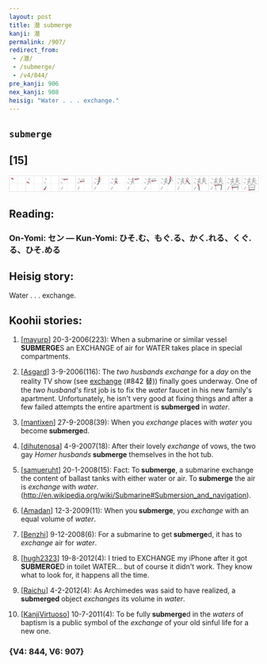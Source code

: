 ```yaml
---
layout: post
title: 潜 submerge
kanji: 潜
permalink: /907/
redirect_from:
 - /潜/
 - /submerge/
 - /v4/844/
pre_kanji: 906
nex_kanji: 908
heisig: "Water . . . exchange."
---
```


## `submerge`

## [15]

<div class="stroke"><img src="../images/E6BD9C.png" /></div>

## Reading:

### On-Yomi: セン &mdash; Kun-Yomi: ひそ.む、もぐ.る、かく.れる、くぐ.る、ひそ.める

## Heisig story:

Water . . . exchange.

## Koohii stories:

1) [<a href="http://kanji.koohii.com/profile/mayurp">mayurp</a>] 20-3-2006(223): When a submarine or similar vessel<strong> SUBMERGE</strong>S an EXCHANGE of air for WATER takes place in special compartments.

2) [<a href="http://kanji.koohii.com/profile/Asgard">Asgard</a>] 3-9-2006(116): The <em>two husbands</em> <em>exchange</em> for a <em>day</em> on the reality TV show (see <a href="../v4/842">exchange</a> (#842 替)) finally goes underway. One of the <em>two husband&#039;s</em> first job is to fix the <em>water</em> faucet in his new family&#039;s apartment. Unfortunately, he isn&#039;t very good at fixing things and after a few failed attempts the entire apartment is <strong>submerged</strong> in <em>water</em>.

3) [<a href="http://kanji.koohii.com/profile/mantixen">mantixen</a>] 27-9-2008(39): When you <em>exchange</em> places with <em>water</em> you become<strong> submerge</strong>d.

4) [<a href="http://kanji.koohii.com/profile/dihutenosa">dihutenosa</a>] 4-9-2007(18): After their lovely <em>exchange</em> of vows, the two gay <em>Homer</em> <em>husbands</em><strong> submerge</strong> themselves in the hot tub.

5) [<a href="http://kanji.koohii.com/profile/samueruht">samueruht</a>] 20-1-2008(15): Fact: To<strong> submerge</strong>, a submarine exchange the content of ballast tanks with either water or air. To<strong> submerge</strong> the air is <em>exchange</em> with <em>water</em>. (<a href="http://en.wikipedia.org/wiki/Submarine#Submersion_and_navigation">http://en.wikipedia.org/wiki/Submarine#Submersion_and_navigation</a>).

6) [<a href="http://kanji.koohii.com/profile/Amadan">Amadan</a>] 12-3-2009(11): When you<strong> submerge</strong>, you <em>exchange</em> with an equal volume of <em>water</em>.

7) [<a href="http://kanji.koohii.com/profile/Benzhi">Benzhi</a>] 9-12-2008(6): For a submarine to get<strong> submerge</strong>d, it has to <em>exchange</em> air for <em>water</em>.

8) [<a href="http://kanji.koohii.com/profile/hugh2323">hugh2323</a>] 19-8-2012(4): I tried to EXCHANGE my iPhone after it got<strong> SUBMERGE</strong>D in toilet WATER... but of course it didn&#039;t work. They know what to look for, it happens all the time.

9) [<a href="http://kanji.koohii.com/profile/Raichu">Raichu</a>] 4-2-2012(4): As Archimedes was said to have realized, a <strong>submerged</strong> object <em>exchanges</em> its volume in <em>water</em>.

10) [<a href="http://kanji.koohii.com/profile/KanjiVirtuoso">KanjiVirtuoso</a>] 10-7-2011(4): To be fully<strong> submerge</strong>d in the <em>waters</em> of baptism is a public symbol of the <em>exchange</em> of your old sinful life for a new one.

### {V4: 844, V6: 907}
